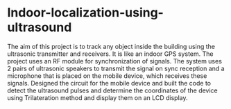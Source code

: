 # Indoor-localization-using-ultrasound
The aim of this project is to track any object inside the building using the ultrasonic transmitter and receivers. It is like an indoor GPS system. The project uses an RF module for synchronization of signals.
The system uses 2 pairs of ultrasonic speakers to transmit the signal on sync reception and a microphone that is placed on the mobile device, which receives these signals.
Designed the circuit for the mobile device and built the code to detect the ultrasound pulses and determine the coordinates of the device using Trilateration method and display them on an LCD display.
